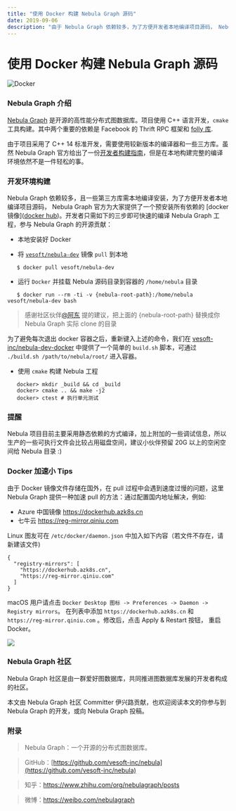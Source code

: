```yaml
---
title: "使用 Docker 构建 Nebula Graph 源码"
date: 2019-09-06
description: "由于 Nebula Graph 依赖较多，为了方便开发者本地编译项目源码， Nebula Graph 官方为大家提供了一个预安装所有依赖的 Docker 镜像"
---
```


# 使用 Docker 构建 Nebula Graph 源码

![Docker](https://user-images.githubusercontent.com/56643819/72507702-58cc2f80-387f-11ea-8dd4-b0578730afb7.jpg)

### Nebula Graph 介绍

[Nebula Graph](https://github.com/vesoft-inc/nebula) 是开源的高性能分布式图数据库。项目使用 C++ 语言开发，`cmake` 工具构建。其中两个重要的依赖是 Facebook 的 Thrift RPC 框架和 [folly 库](https://github.com/facebook/folly).

由于项目采用了 C++ 14 标准开发，需要使用较新版本的编译器和一些三方库。虽然 Nebula Graph 官方给出了一份[开发者构建指南](https://github.com/vesoft-inc/nebula/blob/master/docs/manual-CN/how-to-build.md)，但是在本地构建完整的编译环境依然不是一件轻松的事。

### 开发环境构建

Nebula Graph 依赖较多，且一些第三方库需本地编译安装，为了方便开发者本地编译项目源码， Nebula Graph 官方为大家提供了一个预安装所有依赖的 [docker 镜像]([docker hub](https://hub.docker.com/r/vesoft/nebula-dev))。开发者只需如下的三步即可快速的编译 Nebula Graph 工程，参与 Nebula Graph 的开源贡献：

- 本地安装好 Docker

- 将 [`vesoft/nebula-dev`](https://hub.docker.com/r/vesoft/nebula-dev) 镜像 `pull` 到本地

```shell
   $ docker pull vesoft/nebula-dev
```

- 运行 `Docker` 并挂载 Nebula 源码目录到容器的 `/home/nebula` 目录

```shell
   $ docker run --rm -ti -v {nebula-root-path}:/home/nebula vesoft/nebula-dev bash
```

>  感谢社区伙伴[@阿东](https://my.oschina.net/u/200184) 提的建议，把上面的 {nebula-root-path} 替换成你 Nebula Graph 实际 clone 的目录

为了避免每次退出 docker 容器之后，重新键入上述的命令，我们在 [vesoft-inc/nebula-dev-docker](https://github.com/vesoft-inc/nebula-dev-docker.git) 中提供了一个简单的 `build.sh` 脚本，可通过 `./build.sh /path/to/nebula/root/` 进入容器。

- 使用 `cmake` 构建 Nebula 工程

```shell
   docker> mkdir _build && cd _build
   docker> cmake .. && make -j2
   docker> ctest # 执行单元测试
```

### 提醒

Nebula 项目目前主要采用静态依赖的方式编译，加上附加的一些调试信息，所以生产的一些可执行文件会比较占用磁盘空间，建议小伙伴预留 20G 以上的空闲空间给 Nebula 目录 :)

### Docker 加速小 Tips

由于 Docker 镜像文件存储在国外，在 pull 过程中会遇到速度过慢的问题，这里 Nebula Graph 提供一种加速 pull 的方法：通过配置国内地址解决，例如:
- Azure 中国镜像 https://dockerhub.azk8s.cn
- 七牛云 https://reg-mirror.qiniu.com

Linux 图友可在 `/etc/docker/daemon.json` 中加入如下内容（若文件不存在，请新建该文件)

```
{
  "registry-mirrors": [
    "https://dockerhub.azk8s.cn",
    "https://reg-mirror.qiniu.com"
  ]
}
```
macOS 用户请点击 `Docker Desktop 图标 -> Preferences -> Daemon -> Registry mirrors`。 在列表中添加 `https://dockerhub.azk8s.cn` 和 `https://reg-mirror.qiniu.com` 。修改后，点击 Apply & Restart 按钮， 重启 Docker。

![](https://pic3.zhimg.com/80/v2-6d2dd1b7e5999207ace1b590d31a15ea_hd.jpg)

### Nebula Graph 社区

Nebula Graph 社区是由一群爱好图数据库，共同推进图数据库发展的开发者构成的社区。

本文由 Nebula Graph 社区 Committer 伊兴路贡献，也欢迎阅读本文的你参与到 Nebula Graph 的开发，或向 Nebula Graph 投稿。


### 附录

> Nebula Graph：一个开源的分布式图数据库。

> GitHub：[https://github.com/vesoft-inc/nebula](https://github.com/vesoft-inc/nebula)

> 知乎：https://www.zhihu.com/org/nebulagraph/posts

> 微博：https://weibo.com/nebulagraph
